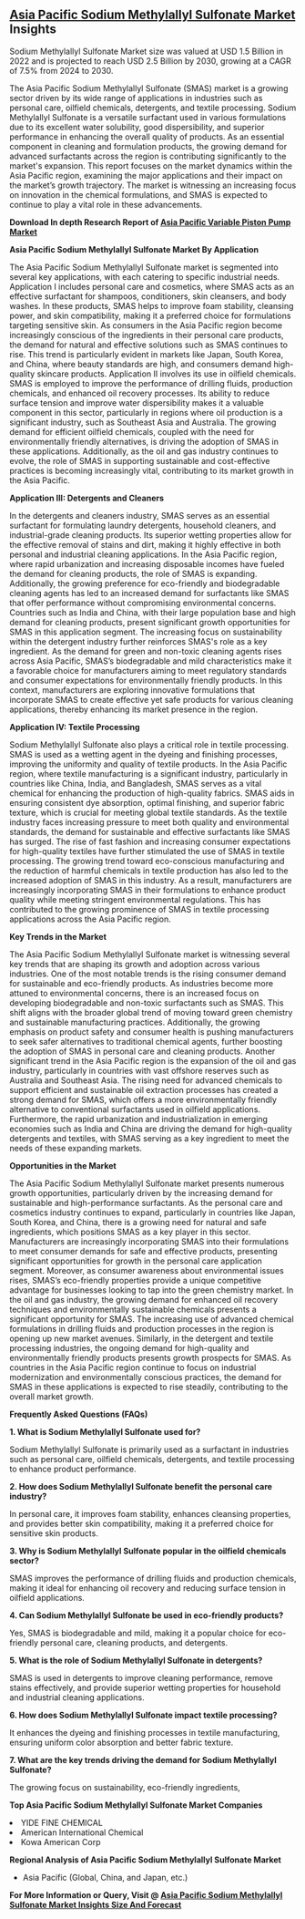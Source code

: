 <h2><a href="https://www.verifiedmarketreports.com/download-sample/?rid=135382&amp;utm_source=Github-Feb&amp;utm_medium=219" target="_blank">Asia Pacific Sodium Methylallyl Sulfonate Market</a> Insights</h2><p>Sodium Methylallyl Sulfonate Market size was valued at USD 1.5 Billion in 2022 and is projected to reach USD 2.5 Billion by 2030, growing at a CAGR of 7.5% from 2024 to 2030.</p><p><p>The Asia Pacific Sodium Methylallyl Sulfonate (SMAS) market is a growing sector driven by its wide range of applications in industries such as personal care, oilfield chemicals, detergents, and textile processing. Sodium Methylallyl Sulfonate is a versatile surfactant used in various formulations due to its excellent water solubility, good dispersibility, and superior performance in enhancing the overall quality of products. As an essential component in cleaning and formulation products, the growing demand for advanced surfactants across the region is contributing significantly to the market's expansion. This report focuses on the market dynamics within the Asia Pacific region, examining the major applications and their impact on the market’s growth trajectory. The market is witnessing an increasing focus on innovation in the chemical formulations, and SMAS is expected to continue to play a vital role in these advancements.</p> <p><b><p><strong>Download In depth Research Report of <a href="https://www.verifiedmarketreports.com/download-sample/?rid=236118&amp;utm_source=Pulse-Dec&amp;utm_medium=219" target="_blank">Asia Pacific Variable Piston Pump Market</a></strong></p></b></p> <p><b>Asia Pacific Sodium Methylallyl Sulfonate Market By Application</b></p> <p>The Asia Pacific Sodium Methylallyl Sulfonate market is segmented into several key applications, with each catering to specific industrial needs. Application I includes personal care and cosmetics, where SMAS acts as an effective surfactant for shampoos, conditioners, skin cleansers, and body washes. In these products, SMAS helps to improve foam stability, cleansing power, and skin compatibility, making it a preferred choice for formulations targeting sensitive skin. As consumers in the Asia Pacific region become increasingly conscious of the ingredients in their personal care products, the demand for natural and effective solutions such as SMAS continues to rise. This trend is particularly evident in markets like Japan, South Korea, and China, where beauty standards are high, and consumers demand high-quality skincare products. Application II involves its use in oilfield chemicals. SMAS is employed to improve the performance of drilling fluids, production chemicals, and enhanced oil recovery processes. Its ability to reduce surface tension and improve water dispersibility makes it a valuable component in this sector, particularly in regions where oil production is a significant industry, such as Southeast Asia and Australia. The growing demand for efficient oilfield chemicals, coupled with the need for environmentally friendly alternatives, is driving the adoption of SMAS in these applications. Additionally, as the oil and gas industry continues to evolve, the role of SMAS in supporting sustainable and cost-effective practices is becoming increasingly vital, contributing to its market growth in the Asia Pacific. <p><b>Application III: Detergents and Cleaners</b></p> <p>In the detergents and cleaners industry, SMAS serves as an essential surfactant for formulating laundry detergents, household cleaners, and industrial-grade cleaning products. Its superior wetting properties allow for the effective removal of stains and dirt, making it highly effective in both personal and industrial cleaning applications. In the Asia Pacific region, where rapid urbanization and increasing disposable incomes have fueled the demand for cleaning products, the role of SMAS is expanding. Additionally, the growing preference for eco-friendly and biodegradable cleaning agents has led to an increased demand for surfactants like SMAS that offer performance without compromising environmental concerns. Countries such as India and China, with their large population base and high demand for cleaning products, present significant growth opportunities for SMAS in this application segment. The increasing focus on sustainability within the detergent industry further reinforces SMAS's role as a key ingredient. As the demand for green and non-toxic cleaning agents rises across Asia Pacific, SMAS’s biodegradable and mild characteristics make it a favorable choice for manufacturers aiming to meet regulatory standards and consumer expectations for environmentally friendly products. In this context, manufacturers are exploring innovative formulations that incorporate SMAS to create effective yet safe products for various cleaning applications, thereby enhancing its market presence in the region. <p><b>Application IV: Textile Processing</b></p> <p>Sodium Methylallyl Sulfonate also plays a critical role in textile processing. SMAS is used as a wetting agent in the dyeing and finishing processes, improving the uniformity and quality of textile products. In the Asia Pacific region, where textile manufacturing is a significant industry, particularly in countries like China, India, and Bangladesh, SMAS serves as a vital chemical for enhancing the production of high-quality fabrics. SMAS aids in ensuring consistent dye absorption, optimal finishing, and superior fabric texture, which is crucial for meeting global textile standards. As the textile industry faces increasing pressure to meet both quality and environmental standards, the demand for sustainable and effective surfactants like SMAS has surged. The rise of fast fashion and increasing consumer expectations for high-quality textiles have further stimulated the use of SMAS in textile processing. The growing trend toward eco-conscious manufacturing and the reduction of harmful chemicals in textile production has also led to the increased adoption of SMAS in this industry. As a result, manufacturers are increasingly incorporating SMAS in their formulations to enhance product quality while meeting stringent environmental regulations. This has contributed to the growing prominence of SMAS in textile processing applications across the Asia Pacific region. <p><b>Key Trends in the Market</b></p> <p>The Asia Pacific Sodium Methylallyl Sulfonate market is witnessing several key trends that are shaping its growth and adoption across various industries. One of the most notable trends is the rising consumer demand for sustainable and eco-friendly products. As industries become more attuned to environmental concerns, there is an increased focus on developing biodegradable and non-toxic surfactants such as SMAS. This shift aligns with the broader global trend of moving toward green chemistry and sustainable manufacturing practices. Additionally, the growing emphasis on product safety and consumer health is pushing manufacturers to seek safer alternatives to traditional chemical agents, further boosting the adoption of SMAS in personal care and cleaning products. Another significant trend in the Asia Pacific region is the expansion of the oil and gas industry, particularly in countries with vast offshore reserves such as Australia and Southeast Asia. The rising need for advanced chemicals to support efficient and sustainable oil extraction processes has created a strong demand for SMAS, which offers a more environmentally friendly alternative to conventional surfactants used in oilfield applications. Furthermore, the rapid urbanization and industrialization in emerging economies such as India and China are driving the demand for high-quality detergents and textiles, with SMAS serving as a key ingredient to meet the needs of these expanding markets. <p><b>Opportunities in the Market</b></p> <p>The Asia Pacific Sodium Methylallyl Sulfonate market presents numerous growth opportunities, particularly driven by the increasing demand for sustainable and high-performance surfactants. As the personal care and cosmetics industry continues to expand, particularly in countries like Japan, South Korea, and China, there is a growing need for natural and safe ingredients, which positions SMAS as a key player in this sector. Manufacturers are increasingly incorporating SMAS into their formulations to meet consumer demands for safe and effective products, presenting significant opportunities for growth in the personal care application segment. Moreover, as consumer awareness about environmental issues rises, SMAS’s eco-friendly properties provide a unique competitive advantage for businesses looking to tap into the green chemistry market. In the oil and gas industry, the growing demand for enhanced oil recovery techniques and environmentally sustainable chemicals presents a significant opportunity for SMAS. The increasing use of advanced chemical formulations in drilling fluids and production processes in the region is opening up new market avenues. Similarly, in the detergent and textile processing industries, the ongoing demand for high-quality and environmentally friendly products presents growth prospects for SMAS. As countries in the Asia Pacific region continue to focus on industrial modernization and environmentally conscious practices, the demand for SMAS in these applications is expected to rise steadily, contributing to the overall market growth. <p><b>Frequently Asked Questions (FAQs)</b></p> <p><b>1. What is Sodium Methylallyl Sulfonate used for?</b></p> <p>Sodium Methylallyl Sulfonate is primarily used as a surfactant in industries such as personal care, oilfield chemicals, detergents, and textile processing to enhance product performance.</p> <p><b>2. How does Sodium Methylallyl Sulfonate benefit the personal care industry?</b></p> <p>In personal care, it improves foam stability, enhances cleansing properties, and provides better skin compatibility, making it a preferred choice for sensitive skin products.</p> <p><b>3. Why is Sodium Methylallyl Sulfonate popular in the oilfield chemicals sector?</b></p> <p>SMAS improves the performance of drilling fluids and production chemicals, making it ideal for enhancing oil recovery and reducing surface tension in oilfield applications.</p> <p><b>4. Can Sodium Methylallyl Sulfonate be used in eco-friendly products?</b></p> <p>Yes, SMAS is biodegradable and mild, making it a popular choice for eco-friendly personal care, cleaning products, and detergents.</p> <p><b>5. What is the role of Sodium Methylallyl Sulfonate in detergents?</b></p> <p>SMAS is used in detergents to improve cleaning performance, remove stains effectively, and provide superior wetting properties for household and industrial cleaning applications.</p> <p><b>6. How does Sodium Methylallyl Sulfonate impact textile processing?</b></p> <p>It enhances the dyeing and finishing processes in textile manufacturing, ensuring uniform color absorption and better fabric texture.</p> <p><b>7. What are the key trends driving the demand for Sodium Methylallyl Sulfonate?</b></p> <p>The growing focus on sustainability, eco-friendly ingredients,</p><p><strong>Top Asia Pacific Sodium Methylallyl Sulfonate Market Companies</strong></p><div data-test-id=""><p><li>YIDE FINE CHEMICAL</li><li> American International Chemical</li><li> Kowa American Corp</li></p><div><strong>Regional Analysis of&nbsp;Asia Pacific Sodium Methylallyl Sulfonate Market</strong></div><ul><li dir="ltr"><p dir="ltr">Asia Pacific (Global, China, and Japan, etc.)</p></li></ul><p><strong>For More Information or Query, Visit @&nbsp;</strong><strong><a href="https://www.verifiedmarketreports.com/product/global-sodium-methylallyl-sulfonate-market-report-2019-competitive-landscape-trends-and-opportunities/?utm_source=Github-Feb&amp;utm_medium=219" target="_blank">Asia Pacific Sodium Methylallyl Sulfonate Market Insights Size And Forecast</a></strong></p></div><h2>&nbsp;</h2><div data-test-id="">&nbsp;</div>
